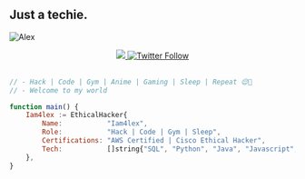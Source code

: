 ## Just a techie.
<p align="left"> <img src="https://komarev.com/ghpvc/?username=iamalexmwagi&label=Profile%20views&color=ED8B00&style=flat" alt="Alex" /> </p>

<div align="center"> 
  <a class="header-badge" target="_blank" href="https://www.linkedin.com/in/Iam4lex/">
  <img src="https://img.shields.io/badge/style--5eba00.svg?label=LinkedIn&logo=linkedin&style=social">
  </a>
  <a class="header-badge" target="_blank" href="https://twitter.com/Iam4lex">
  <img alt="Twitter Follow" src="https://img.shields.io/twitter/follow/Iam4lex?style=social"> 
  </a> 
</div>

<br>

```javascript
// - Hack | Code | Gym | Anime | Gaming | Sleep | Repeat 😌📌 
// - Welcome to my world

function main() {
    Iam4lex := EthicalHacker{
        Name:           "Iam4lex",
        Role:           "Hack | Code | Gym | Sleep",
        Certifications: "AWS Certified | Cisco Ethical Hacker",
        Tech:           []string{"SQL", "Python", "Java", "Javascript", "Bash"
    },
}


